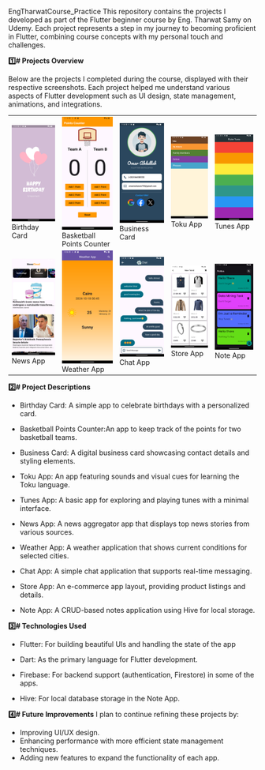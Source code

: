 EngTharwatCourse_Practice
This repository contains the projects I developed as part of the Flutter beginner course by Eng. Tharwat Samy on Udemy. Each project represents a step in my journey to becoming proficient in Flutter, combining course concepts with my personal touch and challenges.

**1️⃣# Projects Overview**

Below are the projects I completed during the course, displayed with their respective screenshots. Each project helped me understand various aspects of Flutter development such as UI design, state management, animations, and integrations.

<table> 
<tr> 
<td><img src="Screenshot_1729196863.png" alt="Birthday Card" width="150"/><br/>Birthday Card</td>
<td><img src="Screenshot_1729196320.png" alt="Basketball Points Counter" width="150"/><br/>Basketball Points Counter</td>
<td><img src="Screenshot_1729197217.png" alt="Business Card" width="150"/><br/>Business Card</td> 
<td><img src="Screenshot_1729199873.png" alt="Toku App" width="150"/><br/>Toku App</td> 
<td><img src="Screenshot_1729198327.png" alt="Tunes App" width="150"/><br/>Tunes App</td> 
</tr> 
<tr> <td><img src="Screenshot_1729200987.png" alt="News App" width="150"/><br/>News App</td> 
<td><img src="Screenshot_1729202197.png" alt="Weather App" width="150"/><br/>Weather App</td> 
<td><img src="Screenshot_1729202876.png" alt="Chat App" width="150"/><br/>Chat App</td> 
<td><img src="Screenshot_1729203574.png" alt="Store App" width="150"/><br/>Store App</td> 
<td><img src="Screenshot_1729204308.png" alt="Note App" width="150"/><br/>Note App</td> 
</tr>
</table>



**2️⃣# Project Descriptions**
- Birthday Card: A simple app to celebrate birthdays with a personalized card.

- Basketball Points Counter:An app to keep track of the points for two basketball teams.

- Business Card: A digital business card showcasing contact details and styling elements.

- Toku App: An app featuring sounds and visual cues for learning the Toku language.

- Tunes App: A basic app for exploring and playing tunes with a minimal interface.

- News App: A news aggregator app that displays top news stories from various sources.

- Weather App: A weather application that shows current conditions for selected cities.

- Chat App: A simple chat application that supports real-time messaging.

- Store App: An e-commerce app layout, providing product listings and details.

- Note App: A CRUD-based notes application using Hive for local storage.

**3️⃣# Technologies Used**
- Flutter: For building beautiful UIs and handling the state of the app

- Dart: As the primary language for Flutter development.

- Firebase: For backend support (authentication, Firestore) in some of the apps.

- Hive: For local database storage in the Note App.

**4️⃣# Future Improvements**
I plan to continue refining these projects by:

- Improving UI/UX design.
- Enhancing performance with more efficient state management techniques.
- Adding new features to expand the functionality of each app.